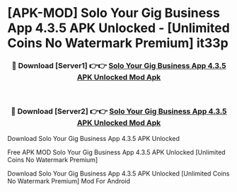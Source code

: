 # [APK-MOD] Solo  Your Gig Business App 4.3.5 APK Unlocked - [Unlimited Coins No Watermark Premium] it33p



<div align="center">
<h3>🔴 Download [Server1] 👉👉 <a href="https://momento.my/?title=Solo__Your_Gig_Business_App_4.3.5_APK_Unlocked">Solo  Your Gig Business App 4.3.5 APK Unlocked Mod Apk</a></h3><br>

<h3>🔴 Download [Server2] 👉👉 <a href="https://momento.my/?title=Solo__Your_Gig_Business_App_4.3.5_APK_Unlocked">Solo  Your Gig Business App 4.3.5 APK Unlocked Mod Apk</a></h3>
</div>



Download Solo  Your Gig Business App 4.3.5 APK Unlocked 

Free APK MOD Solo  Your Gig Business App 4.3.5 APK Unlocked [Unlimited Coins No Watermark Premium]

Download Solo  Your Gig Business App 4.3.5 APK Unlocked [Unlimited Coins No Watermark Premium] Mod For Android
